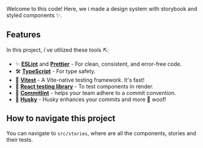 Welcome to this code! Here, we i made a design system with storybook and styled components ✨.

## Features

In this project, i´ve utilized these tools ⛏️:

- ✨ **[ESLint](https://eslint.org/)** and **[Prettier](https://prettier.io/)** - For clean, consistent, and error-free code.
- 🛠️ **[TypeScript](https://www.typescriptlang.org/)** - For type safety.
- 🧪 **[Vitest](https://vitest.dev/)** - A Vite-native testing framework. It's fast!
- 🐙 **[React testing library](https://testing-library.com/)** - To test components in render.
- 🎨 **[Commitlint](https://commitlint.js.org/)** - helps your team adhere to a commit convention.
- 🐺 **[Husky](https://typicode.github.io/husky/)** - Husky enhances your commits and more 🐶 woof!

## How to navigate this project

You can navigate to `src/stories`, where are all the components, stories and their tests.
